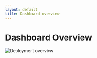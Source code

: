 ```yaml
---
layout: default
title: Dashboard overview
---
```


# Dashboard Overview

![Deployment overview]

[Deployment overview]: {{site.baseurl}}/assets/images/dashboard/deployment-overview.png

